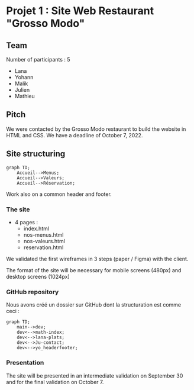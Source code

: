 # Projet 1 : Site Web Restaurant "Grosso Modo"

## Team
Number of participants : 5
- Lana
- Yohann
- Malik 
- Julien
- Mathieu 

## Pitch

We were contacted by the Grosso Modo restaurant to build the website in HTML and CSS. We have a deadline of October 7, 2022.

## Site structuring

```mermaid
graph TD;
    Accueil-->Menus;
    Accueil-->Valeurs;
    Accueil-->Réservation;
```

Work also on a common header and footer.

### The site

- 4 pages : 
  - index.html
  - nos-menus.html
  - nos-valeurs.html
  - reservation.html
  
We validated the first wireframes in 3 steps (paper / Figma) with the client. 

The format of the site will be necessary for mobile screens (480px) and desktop screens (1024px)


### GitHub repository

Nous avons créé un dossier sur GitHub dont la structuration est comme ceci : 

```mermaid
graph TD;
    main-->dev;
    dev<-->math-index;
    dev<-->lana-plats;
    dev<-->Ju-contact;
    dev<-->yo_headerfooter;
```

### Presentation

The site will be presented in an intermediate validation on September 30 and for the final validation on October 7.
